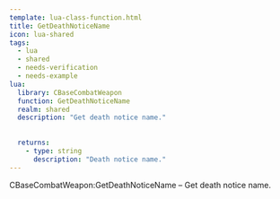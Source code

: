 ```yaml
---
template: lua-class-function.html
title: GetDeathNoticeName
icon: lua-shared
tags:
  - lua
  - shared
  - needs-verification
  - needs-example
lua:
  library: CBaseCombatWeapon
  function: GetDeathNoticeName
  realm: shared
  description: "Get death notice name."
  
  
  returns:
    - type: string
      description: "Death notice name."
---
```


<div class="lua__search__keywords">
CBaseCombatWeapon:GetDeathNoticeName &#x2013; Get death notice name.
</div>
